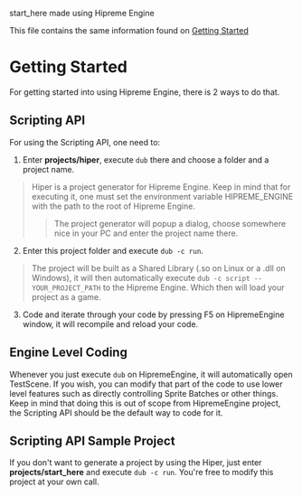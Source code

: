 start_here made using Hipreme Engine

This file contains the same information found on [Getting Started](https://github.com/MrcSnm/HipremeEngine/wiki/Getting-Started)

# Getting Started

For getting started into using Hipreme Engine, there is 2 ways to do that.

## Scripting API
For using the Scripting API, one need to: 
1. Enter **projects/hiper**, execute `dub` there and choose a folder and a project name. 
> Hiper is a project generator for Hipreme Engine. Keep in mind that for executing it, one must set the environment variable HIPREME_ENGINE with the path to the root of Hipreme Engine. 
>> The project generator will popup a dialog, choose somewhere nice in your PC and enter the project name there. 
2. Enter this project folder and execute `dub -c run`. 
> The project will be built as a Shared Library (.so on Linux or a .dll on Windows), it will then automatically execute `dub -c script -- YOUR_PROJECT_PATH` to the Hipreme Engine. Which then will load your project as a game.
3. Code and iterate through your code by pressing F5 on HipremeEngine window, it will recompile and reload your code.


## Engine Level Coding

Whenever you just execute `dub` on HipremeEngine, it will automatically open TestScene. If you wish, you can modify that part of the code to use lower level features such as directly controlling Sprite Batches or other things. Keep in mind that doing this is out of scope from HipremeEngine project, the Scripting API should be the default way to code for it.


## Scripting API Sample Project
If you don't want to generate a project by using the Hiper, just enter **projects/start_here** and execute `dub -c run`. You're free to modify this project at your own call.
